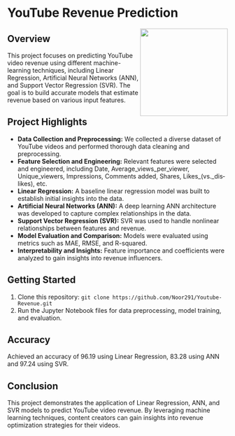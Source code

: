 # YouTube Revenue Prediction
<img src="https://github.com/Noor291/Youtube-Revenue/assets/78134535/d68f2dd4-925a-4ab8-9b35-3bd738b1c5b7" align=right height=200px>

## Overview
This project focuses on predicting YouTube video revenue using different machine-learning techniques, including Linear Regression, Artificial Neural Networks (ANN), and Support Vector Regression (SVR). The goal is to build accurate models that estimate revenue based on various input features.

## Project Highlights
- **Data Collection and Preprocessing:** We collected a diverse dataset of YouTube videos and performed thorough data cleaning and preprocessing.
- **Feature Selection and Engineering:** Relevant features were selected and engineered, including Date, Av­er­age_views_per_view­er, Unique_view­ers,
       Im­pres­sions,
       Com­ments ad­ded, Shares, Likes_(vs._dis­likes), etc.
- **Linear Regression:** A baseline linear regression model was built to establish initial insights into the data.
- **Artificial Neural Networks (ANN):** A deep learning ANN architecture was developed to capture complex relationships in the data.
- **Support Vector Regression (SVR):** SVR was used to handle nonlinear relationships between features and revenue.
- **Model Evaluation and Comparison:** Models were evaluated using metrics such as MAE, RMSE, and R-squared.
- **Interpretability and Insights:** Feature importance and coefficients were analyzed to gain insights into revenue influencers.

## Getting Started
1. Clone this repository: `git clone https://github.com/Noor291/Youtube-Revenue.git`
2. Run the Jupyter Notebook files for data preprocessing, model training, and evaluation.

## Accuracy
Achieved an accuracy of 96.19 using Linear Regression, 83.28 using ANN and 97.24 using SVR.


## Conclusion
This project demonstrates the application of Linear Regression, ANN, and SVR models to predict YouTube video revenue. By leveraging machine learning techniques, content creators can gain insights into revenue optimization strategies for their videos.
